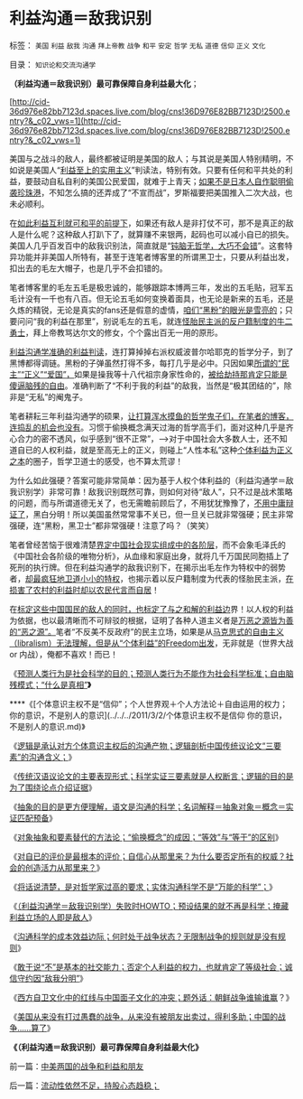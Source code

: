 # 利益沟通＝敌我识别

标签： `美国` `利益` `敌我` `沟通` `拜上帝教` `战争` `和平` `安定` `哲学` `无私` `道德` `信仰` `正义` `文化` 

目录： `知识论和交流沟通学`

**（利益沟通＝敌我识别）最可靠保障自身利益最大化**；

[http://cid-36d976e82bb7123d.spaces.live.com/blog/cns!36D976E82BB7123D!2500.entry?&_c02_vws=1](http://cid-36d976e82bb7123d.spaces.live.com/blog/cns!36D976E82BB7123D!2500.entry?&_c02_vws=1)

美国与之战斗的敌人，最终都被证明是美国的敌人；与其说是美国人特别精明，不如说是美国人“[利益至上的实用主义](../../../2009/7/28/美国资产阶级实用主义反动哲学.md)”判读法，特别有效。只要有任何和平共处的利益，要鼓动自私自利的美国公民爱国，就难于上青天；[如果不是日本人自作聪明偷袭珍珠港](../../../2011/1/14/日本的战争目的和汪精卫南京政权的性质.md)，不知怎么搞的还弄成了“不宣而战”，罗斯福要把美国推入二次大战，也未必顺利。

在[如此利益互利就可和平的前提下](../../../2011/1/5/为什么美国不愿意征服全世界？美国人的本性；.md)，如果还有敌人是非打仗不可，那不是真正的敌人是什么呢？这种敌人打趴下了，就算赚不来银两，起码也可以减小自已的损失。美国人几乎百发百中的敌我识别法，简直就是“[钝脑无哲学，大巧不会错](../../../2011/2/21/科学标准和（哲学＝伪科学）.md)”。这套特异功能并非美国人所特有，甚至于连笔者博客里的所谓黑卫士，只要从利益出发，扣出去的毛左大帽子，也是几乎不会扣错的。

笔者博客里的毛左五毛是极忠诚的，能够跟踪本博两三年，发出的五毛贴，冠军五毛计没有一千也有八百。但无论五毛如何变换着面具，也无论是新来的五毛，还是久炼的精锐，无论是真实的fans还是假意的虚情，[咱们“黑粉”的眼光是雪亮的](../../../2010/10/19/个人主义无权威,意识形态都有“权威的标准答案”.md)；只要问问“我的利益在那里”，别说毛左的五毛，就连[怪胎民主派的反户籍制度的牛二勇士](../../../2009/10/13/小农意识仇富牛二历史命运.md)，拜上帝教骂达尔文的修女，个个露出百无一用的原形。

[利益沟通学准确的利益判读](../../../2011/2/23/利益的沟通科学和洗脑的艺术.md)，连打算掉掉右派权威波普尔哈耶克的哲学分子，到了黑博都得调链。黑粉的子弹虽然打得不多，每打几乎是必中。只因如果[所谓的“民主”“正义”“爱国”，](../../../2011/2/7/君权神授的爱国和国民社会的公德.md)如果是操我等十八代祖宗身家性命的，[被给劫持那肯定只能是傻逼脑残的自由](../../../2011/2/12/中国古代“发现了”边际效应和帕累托累积.md)。准确判断了“不利于我的利益”的敌我，当然是“极其团结的”，除非是“无私”的阉鬼子。

笔者耕耘三年利益沟通学的硕果，[让打算浑水摸鱼的哲学鬼子们，在笔者的博客，连捣乱的机会也没有](http://cid-36d976e82bb7123d.spaces.live.com/blog/cns!36D976E82BB7123D!1233.entry)。习惯于偷换概念满天过海的哲学高手们，面对这种几乎是齐心合力的密不透风，似乎感到“很不正常”，——>对于中国社会大多数人士，还不知道自已的人权利益，就是至高无上的正义，则碰上“人性本私”这种[个体利益为正义之本](../../../2010/10/23/法治社会成本低；实体利益法.md)的圈子，哲学卫道士的感受，也不算太荒谬！

为什么如此强硬？答案可能非常简单：因为基于人权个体利益的（利益沟通学＝敌我识别学）非常可靠！敌我识别既然可靠，则如何对待“敌人”，只不过是战术策略的问题，而与所谓道德无关了，也无需瞻前顾后了，不用犹犹豫豫了，[不用中庸辩证了](../../../2010/1/13/中庸者不可能是民主人.md)，黑白分明！所以美国虽然常常事不关已，但一旦关已就非常强硬；民主非常强硬，连“黑粉，黑卫士”都非常强硬！注意了吗？（笑笑）

笔者曾经苦恼于很难清楚[界定中国社会现实组成中的各阶层](../../../2009/7/21/唯物分析社会各阶层利益立场.md)，而不会象毛泽氏的《中国社会各阶级的唯物分析》，从血缘和家庭出身，就将几千万国民同胞插上了死刑的执行牌。但在利益沟通学的敌我识别下，在揭示出毛左作为特权中的弱势者，[却最疯狂地卫道小小的特权](../../../2009/6/7/贴木儿邪教的极端可能只是退而无忧的小小的特权.md)，也揭示着以反户籍制度为代表的怪胎民主派，[在损害了农村的利益时却以农民代言而自居](../../../2010/4/29/声称代表农民的绝大部分不是农民.md)！

在[标定这些中国国民的敌人的同时，也标定了与之和解的利益边](../../../2011/2/25/民主改革就是社会利益沟通的过程.md)界！以人权的利益为依据，也以最清晰而不可辩驳的根据，证明了各种人道主义者是[万恶之源皆为善的“恶之源”。](../../../2009/5/5/万恶之源皆为善.md)笔者“不反美不反政府”的民主立场，如果是从[马克思式的自由主义（libralism）无法理解，但是从“个体利益”的Freedom出发](../../../2011/2/19/交换创造价值的自由和《通往奴役之路》.md)，无非就是（世界大战or 内战），俺都不喜欢！而已！

《[预测人类行为是社会科学的目的；预测人类行为不能作为社会科学标准；自由脑残模式；“什么是真相”](../../../2011/3/2/什么是真相？预测未来对不对？.md)**》**

****《[个体意识主权不是“信仰”；个人世界观＋个人方法论＋自由运用的权力；你的意识，不是别人的意识](../../../2011/3/2/个体意识主权不是信仰 你的意识，不是别人的意识.md)》

《[逻辑是承认对方个体意识主权后的沟通产物；逻辑剖析中国传统议论文“三要素”的沟通含义；](../../../2011/3/3/中国传统议论文“三要素”的沟通含义.md)》

《[传统汉语议论文的主要表现形式；科学实证三要素就是人权断言；逻辑的目的是为了围绕论点介绍证据](../../../2011/3/3/传统汉语议论文的主要表现形式.md)》

《[抽象的目的是更方便理解，语文是沟通的科学；名词解释＝抽象对象＝概念＝实证匹配预备](../../../2011/3/3/语文也可成科学；沟通的科学.md)》

《[对象抽象和要素替代的方法论；“偷换概念”的成因；“等效”与“等于”的区别](../../../2011/3/4/对象抽象，要素替代和偷换概念.md)》

《[对自已的评价是最根本的评价；自信心从那里来？为什么要否定所有的权威？社会的创造活力从那里来？](../../../2011/3/4/自信心从那里来？.md)》

《[将话说清楚，是对哲学家过高的要求；实体沟通科学不是“万能的科学”；](../../../2011/3/4/请把话说清楚！沟通科学不是万能的.md)》

《[（利益沟通学＝敌我识别学）失败时HOWTO；预设结果的就不再是科学；掩藏利益立场的人即是敌人](../../../2011/3/5/（利益沟通学＝敌我识别学）HOWTO.md)》

《[沟通科学的成本效益边际；何时处于战争状态？无限制战争的规则就是没有规则](../../../2011/3/5/战争状态冲突在利益沟通的边际.md)》

《[敢于说“不”是基本的社交能力；否定个人利益的权力，也就肯定了等级社会；诚信守约因“敌我分明”](../../../2011/3/5/敢于说“不”是基本的社交能力.md)》

《[西方自卫文化中的红线与中国面子文化的冲突；题外话：朝鲜战争谁输谁赢](../../../2011/3/6/中国面子文化冲突西方的红线.md)？》

《[美国从来没有打过愚蠢的战争，从来没有被朋友出卖过，得利多助；中国的战争……算了](../../../2011/3/6/中美两国的战争和利益和朋友.md)》

**《（利益沟通＝敌我识别）最可靠保障自身利益最大化》**

前一篇：[中美两国的战争和利益和朋友](../../../2011/3/6/中美两国的战争和利益和朋友.md)

后一篇：[流动性依然不足，持股心态趋稳；](../../../2011/3/7/流动性依然不足，持股心态趋稳；.md)